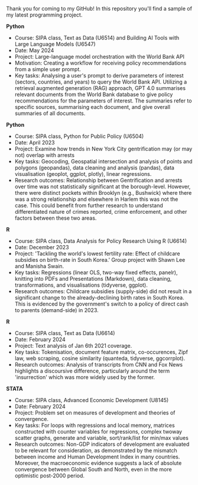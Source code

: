 Thank you for coming to my GitHub! In this repository you'll find a sample of my latest programming project. 

**Python**
- Course: SIPA class, Text as Data (U6514) and Building AI Tools with Large Language Models (U6547)
- Date: May 2024
- Project: Large-language model orchestration with the World Bank API
- Motivation: Creating a workflow for receiving policy recommendations from a simple user prompt. 
- Key tasks: Analysing a user's prompt to derive parameters of interest (sectors, countries, and years) to query the World Bank API. Utilizing a retrieval augmented generation (RAG) approach, GPT 4.0 summarises relevant documents from the World Bank database to give policy recommendations for the parameters of interest. The summaries refer to specific sources, summarising each document, and give overall summaries of all documents. 

**Python**
- Course: SIPA class, Python for Public Policy (U6504)
- Date: April 2023
- Project: Examine how trends in New York City gentrification may (or may not) overlap with arrests
- Key tasks: Geocoding, Geospatial intersection and analysis of points and polygons (geopandas), data cleaning and analysis (pandas), data visualisation (geoplot, ggplot, plotly), linear regressions. 
- Research outcomes: Relationship between Gentrification and arrests over time was not statistically significant at the borough-level. However, there were distinct pockets within Brooklyn (e.g., Bushwick) where there was a strong relationship and elsewhere in Harlem this was not the case. This could benefit from further research to understand differentiated nature of crimes reported, crime enforcement, and other factors between these two areas.

**R**
- Course: SIPA class, Data Analysis for Policy Research Using R (U6614)
- Date: December 2023
- Project: 'Tackling the world's lowest fertility rate: Effect of childcare subsidies on birth-rate in South Korea.' Group project with Shawn Lee and Manisha Swain. 
- Key tasks: Regressions (linear OLS, two-way fixed effects, panelr), knitting into PDFs and Presentations (Markdown), data cleaning, transformations, and visualisations (tidyverse, ggplot). 
- Research outcomes: Childcare subsidies (supply-side) did not result in a significant change to the already-declining birth rates in South Korea. This is evidenced by the government's switch to a policy of direct cash to parents (demand-side) in 2023. 

**R**
- Course: SIPA class, Text as Data (U6614)
- Date: February 2024
- Project: Text analysis of Jan 6th 2021 coverage.
- Key tasks: Tokenisation, document feature matrix, co-occurences, Zipf law, web scraping, cosine similarity (quanteda, tidyverse, ggcorrplot). 
- Research outcomes: Analysis of transcripts from CNN and Fox News highlights a discoursive difference, particularly around the term 'insurrection' which was more widely used by the former. 

**STATA**
- Course: SIPA class, Advanced Economic Development (U8145)
- Date: February 2024
- Project: Problem set on measures of development and theories of convergence. 
- Key tasks: For loops with regressions and local memory, matrices constructed with counter variables for regressions, complex twoway scatter graphs, generate and variable, sort/rank/list for min/max values
- Research outcomes: Non-GDP indicators of development are evaluated to be relevant for consideration, as demonstrated by the mismatch between income and Human Development Index in many countries. Moreover, the macroeconomic evidence suggests a lack of absolute convergence between Global South and North, even in the more optimistic post-2000 period. 

